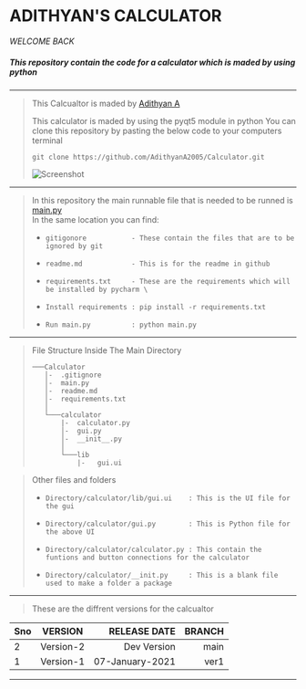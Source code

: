 # ADITHYAN'S CALCULATOR
_WELCOME BACK_

##### This repository contain the code for a calculator which is maded by using python

---


> This Calcualtor is maded by [Adithyan A](https://github.com/adithyana2005/)
>
> This calculator is maded by using the pyqt5 module in python 
> You can clone this repository by pasting the below code to your computers terminal 
>
> ```git clone https://github.com/AdithyanA2005/Calculator.git```
> 
>
> ![Screenshot](https://github.com/AdithyanA2005/Calculator_PyQT5/blob/main/calculator/lib/Screenshot.png)

***
> In this repository the main runnable file that is needed to be runned is [main.py](https://github.com/AdithyanA2005/Calculator/blob/main/main.py) \
> In the same location you can find:
> *     gitigonore           - These contain the files that are to be ignored by git
> *     readme.md            - This is for the readme in github
> *     requirements.txt     - These are the requirements which will be installed by pycharm \
> *     Install requirements : pip install -r requirements.txt
> *     Run main.py          : python main.py


***
> File Structure Inside The Main Directory 
> ```
> ───Calculator
>    │-  .gitignore
>    │-  main.py
>    │-  readme.md
>    │-  requirements.txt
>    │
>    └───calculator
>        |-  calculator.py
>        │-  gui.py
>        │-  __init__.py
>        │
>        └───lib
>            |-   gui.ui      
> ```

> Other files and folders
>
> *     Directory/calculator/lib/gui.ui    : This is the UI file for the gui
> *     Directory/calculator/gui.py        : This is Python file for the above UI
> *     Directory/calculator/calculator.py : This contain the funtions and button connections for the calculator
> *     Directory/calculator/__init.py     : This is a blank file used to make a folder a package

***
> These are the diffrent versions for the calcualtor

| Sno |  VERSION  |   RELEASE DATE  | BRANCH |
| --- |:---------:| ---------------:| ------:|
|  2  | Version-2 |   Dev Version   |  main  |
|  1  | Version-1 | 07-January-2021 |  ver1  |

***
